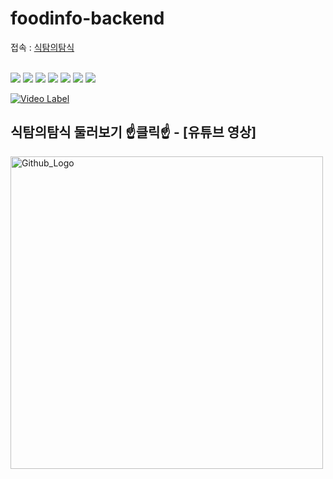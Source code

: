 # foodinfo-backend

접속 : [식탐의탐식](https://siktamsik.com/) <br/><br/>

<img src="https://img.shields.io/badge/Spring-6DB33F?style=flat-square&logo=Spring&logoColor=white"/> <img src="https://img.shields.io/badge/Hibernate-59666C?style=flat-square&logo=Hibernate&logoColor=white"/> <img src="https://img.shields.io/badge/MySQL-4479A1?style=flat-square&logo=MySQL&logoColor=white"/> <img src="https://img.shields.io/badge/Redis-DC382D?style=flat-square&logo=Redis&logoColor=white"/> <img src="https://img.shields.io/badge/Amazon EC2-FF9900?style=flat-square&logo=Amazon EC2&logoColor=white"/> <img src="https://img.shields.io/badge/Amazon RDS-527FFF?style=flat-square&logo=Amazon RDS&logoColor=white"/> <img src="https://img.shields.io/badge/Amazon S3-569A31?style=flat-square&logo=Amazon S3&logoColor=white"/>


[![Video Label](http://img.youtube.com/vi/1qH8Nkq54KQ/0.jpg)](https://youtu.be/1qH8Nkq54KQ?t=0s)

<h2>식탐의탐식 둘러보기 ☝️클릭☝️ - [유튜브 영상]</h2>

<img src="https://user-images.githubusercontent.com/59411640/202902925-ddeb4603-a953-47b9-8110-483898dd7755.png" width="500px" title="Github_Logo"/>

